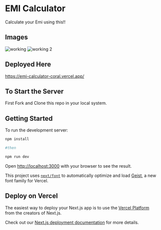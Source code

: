 # EMI Calculator
Calculate your Emi using this!!

## Images
![working ](https://github.com/user-attachments/assets/6f0e7e64-6ad2-4152-8103-538008f89b9a)
![working 2](https://github.com/user-attachments/assets/b8c7d656-2835-45fe-a60b-6a2285943936)


## Deployed Here
https://emi-calculator-coral.vercel.app/


## To Start the Server

First Fork and Clone this repo in your local system. 

## Getting Started

To run the development server:

```bash
npm install

#then

npm run dev
```

Open [http://localhost:3000](http://localhost:3000) with your browser to see the result.

This project uses [`next/font`](https://nextjs.org/docs/app/building-your-application/optimizing/fonts) to automatically optimize and load [Geist](https://vercel.com/font), a new font family for Vercel.

## Deploy on Vercel

The easiest way to deploy your Next.js app is to use the [Vercel Platform](https://vercel.com/new?utm_medium=default-template&filter=next.js&utm_source=create-next-app&utm_campaign=create-next-app-readme) from the creators of Next.js.

Check out our [Next.js deployment documentation](https://nextjs.org/docs/app/building-your-application/deploying) for more details.
